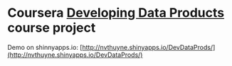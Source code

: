 Coursera [Developing Data Products](https://www.coursera.org/course/devdataprod) course project
==============================
Demo on shinnyapps.io: [http://nvthuyne.shinyapps.io/DevDataProds/](http://nvthuyne.shinyapps.io/DevDataProds/)
